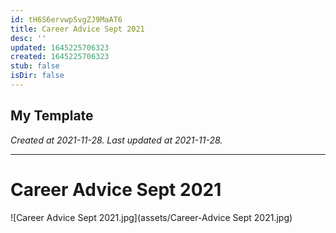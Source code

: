 ```yaml
---
id: tH6S6ervwpSvgZJ9MaAT6
title: Career Advice Sept 2021
desc: ''
updated: 1645225706323
created: 1645225706323
stub: false
isDir: false
---
```

My Template
---

_Created at 2021-11-28._
_Last updated at 2021-11-28._




---

# Career Advice Sept 2021


![Career Advice Sept 2021.jpg](assets/Career-Advice Sept 2021.jpg)


